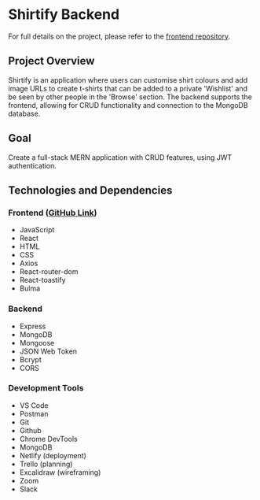 # Shirtify Backend

For full details on the project, please refer to the [frontend repository](https://github.com/Polynomial-B/shirtify-mern-frontend).

## Project Overview

Shirtify is an application where users can customise shirt colours and add image URLs to create t-shirts that can be added to a  private 'Wishlist' and be seen by other people in the 'Browse' section. The backend supports the frontend, allowing for CRUD functionality and connection to the MongoDB database.
## Goal
Create a full-stack MERN application with CRUD features, using JWT authentication.
## Technologies and Dependencies
### Frontend ([GitHub Link](https://github.com/Polynomial-B/shirtify-mern-frontend))
- JavaScript
- React
- HTML
- CSS
- Axios
- React-router-dom
- React-toastify
- Bulma
  
### Backend
- Express
- MongoDB
- Mongoose
- JSON Web Token
- Bcrypt
- CORS

### Development Tools

- VS Code
- Postman
- Git
- Github
- Chrome DevTools
- MongoDB
- Netlify (deployment)
- Trello (planning)
- Excalidraw (wireframing)
- Zoom
- Slack
